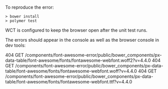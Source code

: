 To reproduce the error:
```
> bower install
> polymer test
```
WCT is configured to keep the browser open after the unit test runs.

The errors should appear in the console as well as the browser console in dev tools:

404 GET /components/font-awesome-error/public/bower_components/px-data-table/font-awesome/fonts/fontawesome-webfont.woff2?v=4.4.0
404 GET /components/font-awesome-error/public/bower_components/px-data-table/font-awesome/fonts/fontawesome-webfont.woff?v=4.4.0
404 GET /components/font-awesome-error/public/bower_components/px-data-table/font-awesome/fonts/fontawesome-webfont.ttf?v=4.4.0
